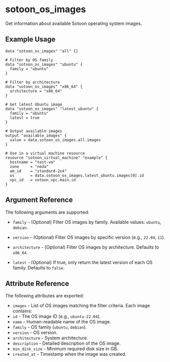 # sotoon_os_images

Get information about available Sotoon operating system images.

## Example Usage

```
data "sotoon_os_images" "all" {}

# Filter by OS family
data "sotoon_os_images" "ubuntu" {
  family = "ubuntu"
}

# Filter by architecture
data "sotoon_os_images" "x86_64" {
  architecture = "x86_64"
}

# Get latest Ubuntu image
data "sotoon_os_images" "latest_ubuntu" {
  family = "ubuntu"
  latest = true
}

# Output available images
output "available_images" {
  value = data.sotoon_os_images.all.images
}

# Use in a virtual machine resource
resource "sotoon_virtual_machine" "example" {
  hostname = "test-vm"
  zone     = "neda"
  am_id    = "standard-2x4"
  os       = data.sotoon_os_images.latest_ubuntu.images[0].id
  vpc_id   = sotoon_vpc.main.id
}
```

## Argument Reference

The following arguments are supported:

* `family` - (Optional) Filter OS images by family. Available values: `ubuntu`, `debian`.

* `version` - (Optional) Filter OS images by specific version (e.g., `22.04`, `11`).

* `architecture` - (Optional) Filter OS images by architecture. Defaults to `x86_64`.

* `latest` - (Optional) If true, only return the latest version of each OS family. Defaults to `false`.

## Attribute Reference

The following attributes are exported:

* `images` - List of OS images matching the filter criteria. Each image contains:
* `id` - The OS image ID (e.g., `ubuntu-22.04`).
* `name` - Human-readable name of the OS image.
* `family` - OS family (`ubuntu`, `debian`).
* `version` - OS version.
* `architecture` - System architecture.
* `description` - Detailed description of the OS image.
* `min_disk_size` - Minimum required disk size in GB.
* `created_at` - Timestamp when the image was created.
